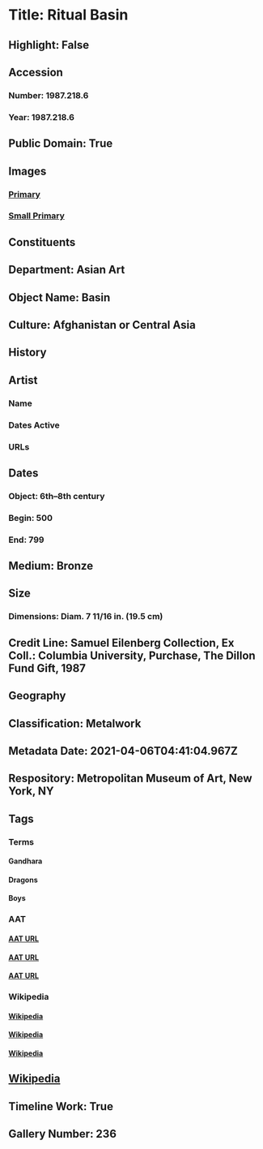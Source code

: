 # Title: Ritual Basin
## Highlight: False
## Accession
### Number: 1987.218.6
### Year: 1987.218.6
## Public Domain: True
## Images
### [Primary](https://images.metmuseum.org/CRDImages/as/original/DT5071.jpg)
### [Small Primary](https://images.metmuseum.org/CRDImages/as/web-large/DT5071.jpg)
## Constituents
## Department: Asian Art
## Object Name: Basin
## Culture: Afghanistan or Central Asia
## History
## Artist
### Name
### Dates Active
### URLs
## Dates
### Object: 6th–8th century
### Begin: 500
### End: 799
## Medium: Bronze
## Size
### Dimensions: Diam. 7 11/16 in. (19.5 cm)
## Credit Line: Samuel Eilenberg Collection, Ex Coll.: Columbia University, Purchase, The Dillon Fund Gift, 1987
## Geography
## Classification: Metalwork
## Metadata Date: 2021-04-06T04:41:04.967Z
## Respository: Metropolitan Museum of Art, New York, NY
## Tags
### Terms
#### Gandhara
#### Dragons
#### Boys
### AAT
#### [AAT URL](http://vocab.getty.edu/page/aat/300018889)
#### [AAT URL](http://vocab.getty.edu/page/aat/300375726)
#### [AAT URL](http://vocab.getty.edu/page/aat/300247598)
### Wikipedia
#### [Wikipedia]()
#### [Wikipedia]()
#### [Wikipedia]()
## [Wikipedia](https://www.wikidata.org/wiki/Q83562050)
## Timeline Work: True
## Gallery Number: 236